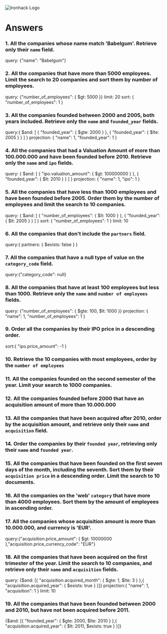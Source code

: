 ![Ironhack Logo](https://i.imgur.com/1QgrNNw.png)

# Answers

### 1. All the companies whose name match 'Babelgum'. Retrieve only their `name` field.

query: {"name": "Babelgum"}

### 2. All the companies that have more than 5000 employees. Limit the search to 20 companies and sort them by **number of employees**.

query: {"number_of_employees": { $gt: 5000 }}
limit: 20
sort: { "number_of_employees": 1 }

### 3. All the companies founded between 2000 and 2005, both years included. Retrieve only the `name` and `founded_year` fields.

query:{
  $and: [
    { "founded_year": { $gte: 2000 } },
    { "founded_year": { $lte: 2005 } }
  ]
}
projection: { "name": 1, "founded_year": 1 }

### 4. All the companies that had a Valuation Amount of more than 100.000.000 and have been founded before 2010. Retrieve only the `name` and `ipo` fields.

query: {
  $and: [
    { "ipo.valuation_amount": { $gt: 100000000 } },
    { "founded_year": { $lt: 2010 } }
  ]
}
projection: { "name": 1, "ipo": 1 }
### 5. All the companies that have less than 1000 employees and have been founded before 2005. Order them by the number of employees and limit the search to 10 companies.

query: {
  $and: [
    { "number_of_employees": { $lt: 1000 } },
    { "founded_year": { $lt: 2005 } }
  ]
}
sort: { "number_of_employees": 1 }
limit: 10

### 6. All the companies that don't include the `partners` field.

query:{ partners: { $exists: false } }

### 7. All the companies that have a null type of value on the `category_code` field.

query:{"category_code": null}

### 8. All the companies that have at least 100 employees but less than 1000. Retrieve only the `name` and `number of employees` fields.

query: {"number_of_employees": { $gte: 100, $lt: 1000 }}
projection: { "name": 1, "number_of_employees": 1 }

### 9. Order all the companies by their IPO price in a descending order.

sort:{ "ipo.price_amount": -1 }

### 10. Retrieve the 10 companies with most employees, order by the `number of employees`

<!-- Your Code Goes Here -->

### 11. All the companies founded on the second semester of the year. Limit your search to 1000 companies.

<!-- Your Code Goes Here -->

### 12. All the companies founded before 2000 that have an acquisition amount of more than 10.000.000

<!-- Your Code Goes Here -->

### 13. All the companies that have been acquired after 2010, order by the acquisition amount, and retrieve only their `name` and `acquisition` field.

<!-- Your Code Goes Here -->

### 14. Order the companies by their `founded year`, retrieving only their `name` and `founded year`.

<!-- Your Code Goes Here -->

### 15. All the companies that have been founded on the first seven days of the month, including the seventh. Sort them by their `acquisition price` in a descending order. Limit the search to 10 documents.

<!-- Your Code Goes Here -->

### 16. All the companies on the 'web' `category` that have more than 4000 employees. Sort them by the amount of employees in ascending order.

<!-- Your Code Goes Here -->

### 17. All the companies whose acquisition amount is more than 10.000.000, and currency is 'EUR'.

query:{"acquisition.price_amount": { $gt: 10000000 },"acquisition.price_currency_code": "EUR"}

### 18. All the companies that have been acquired on the first trimester of the year. Limit the search to 10 companies, and retrieve only their `name` and `acquisition` fields.

query: {$and: [{ "acquisition.acquired_month": { $gte: 1, $lte: 3 } },{ "acquisition.acquired_year": { $exists: true } }]}
projection:{ "name": 1, "acquisition": 1 }
limit: 10

### 19. All the companies that have been founded between 2000 and 2010, but have not been acquired before 2011.

{$and: [{ "founded_year": { $gte: 2000, $lte: 2010 } },{ "acquisition.acquired_year": { $lt: 2011, $exists: true } }]}